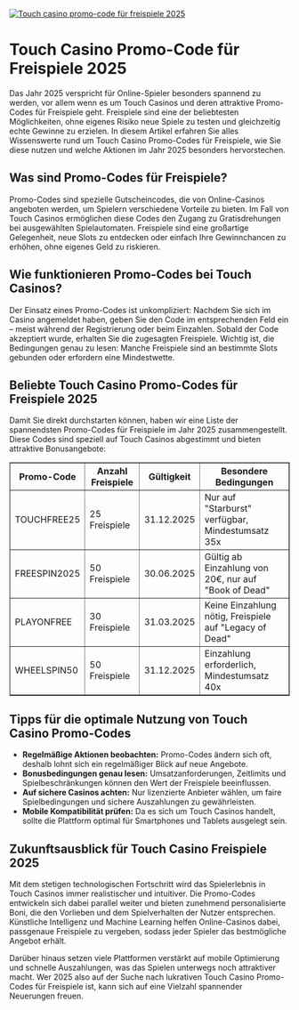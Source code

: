 [![Touch casino promo-code für freispiele 2025](https://123-caf.pages.dev/gitsignup.png)](https://vrmoo.ru/Bt82HjjY)

<h1>Touch Casino Promo-Code für Freispiele 2025</h1>  <p>Das Jahr 2025 verspricht für Online-Spieler besonders spannend zu werden, vor allem wenn es um Touch Casinos und deren attraktive Promo-Codes für Freispiele geht. Freispiele sind eine der beliebtesten Möglichkeiten, ohne eigenes Risiko neue Spiele zu testen und gleichzeitig echte Gewinne zu erzielen. In diesem Artikel erfahren Sie alles Wissenswerte rund um Touch Casino Promo-Codes für Freispiele, wie Sie diese nutzen und welche Aktionen im Jahr 2025 besonders hervorstechen.</p>  <h2>Was sind Promo-Codes für Freispiele?</h2>  <p>Promo-Codes sind spezielle Gutscheincodes, die von Online-Casinos angeboten werden, um Spielern verschiedene Vorteile zu bieten. Im Fall von Touch Casinos ermöglichen diese Codes den Zugang zu Gratisdrehungen bei ausgewählten Spielautomaten. Freispiele sind eine großartige Gelegenheit, neue Slots zu entdecken oder einfach Ihre Gewinnchancen zu erhöhen, ohne eigenes Geld zu riskieren.</p>  <h2>Wie funktionieren Promo-Codes bei Touch Casinos?</h2>  <p>Der Einsatz eines Promo-Codes ist unkompliziert: Nachdem Sie sich im Casino angemeldet haben, geben Sie den Code im entsprechenden Feld ein – meist während der Registrierung oder beim Einzahlen. Sobald der Code akzeptiert wurde, erhalten Sie die zugesagten Freispiele. Wichtig ist, die Bedingungen genau zu lesen: Manche Freispiele sind an bestimmte Slots gebunden oder erfordern eine Mindestwette.</p>  <h2>Beliebte Touch Casino Promo-Codes für Freispiele 2025</h2>  <p>Damit Sie direkt durchstarten können, haben wir eine Liste der spannendsten Promo-Codes für Freispiele im Jahr 2025 zusammengestellt. Diese Codes sind speziell auf Touch Casinos abgestimmt und bieten attraktive Bonusangebote:</p>  <table border="1" cellpadding="8" cellspacing="0">   <thead>     <tr>       <th>Promo-Code</th>       <th>Anzahl Freispiele</th>       <th>Gültigkeit</th>       <th>Besondere Bedingungen</th>     </tr>   </thead>   <tbody>     <tr>       <td>TOUCHFREE25</td>       <td>25 Freispiele</td>       <td>31.12.2025</td>       <td>Nur auf "Starburst" verfügbar, Mindestumsatz 35x</td>     </tr>     <tr>       <td>FREESPIN2025</td>       <td>50 Freispiele</td>       <td>30.06.2025</td>       <td>Gültig ab Einzahlung von 20€, nur auf "Book of Dead"</td>     </tr>     <tr>       <td>PLAYONFREE</td>       <td>30 Freispiele</td>       <td>31.03.2025</td>       <td>Keine Einzahlung nötig, Freispiele auf "Legacy of Dead"</td>     </tr>     <tr>       <td>WHEELSPIN50</td>       <td>50 Freispiele</td>       <td>31.12.2025</td>       <td>Einzahlung erforderlich, Mindestumsatz 40x</td>     </tr>   </tbody> </table>  <h2>Tipps für die optimale Nutzung von Touch Casino Promo-Codes</h2>  <ul>   <li><strong>Regelmäßige Aktionen beobachten:</strong> Promo-Codes ändern sich oft, deshalb lohnt sich ein regelmäßiger Blick auf neue Angebote.</li>   <li><strong>Bonusbedingungen genau lesen:</strong> Umsatzanforderungen, Zeitlimits und Spielbeschränkungen können den Wert der Freispiele beeinflussen.</li>   <li><strong>Auf sichere Casinos achten:</strong> Nur lizenzierte Anbieter wählen, um faire Spielbedingungen und sichere Auszahlungen zu gewährleisten.</li>   <li><strong>Mobile Kompatibilität prüfen:</strong> Da es sich um Touch Casinos handelt, sollte die Plattform optimal für Smartphones und Tablets ausgelegt sein.</li> </ul>  <h2>Zukunftsausblick für Touch Casino Freispiele 2025</h2>  <p>Mit dem stetigen technologischen Fortschritt wird das Spielerlebnis in Touch Casinos immer realistischer und intuitiver. Die Promo-Codes entwickeln sich dabei parallel weiter und bieten zunehmend personalisierte Boni, die den Vorlieben und dem Spielverhalten der Nutzer entsprechen. Künstliche Intelligenz und Machine Learning helfen Online-Casinos dabei, passgenaue Freispiele zu vergeben, sodass jeder Spieler das bestmögliche Angebot erhält.</p>  <p>Darüber hinaus setzen viele Plattformen verstärkt auf mobile Optimierung und schnelle Auszahlungen, was das Spielen unterwegs noch attraktiver macht. Wer 2025 also auf der Suche nach lukrativen Touch Casino Promo-Codes für Freispiele ist, kann sich auf eine Vielzahl spannender Neuerungen freuen.</p>